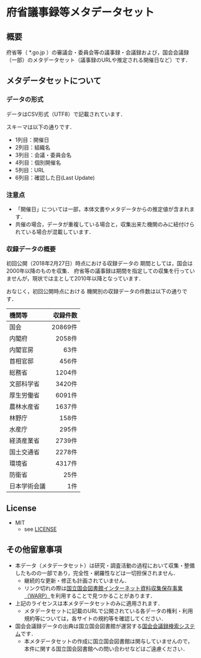 # 府省議事録等メタデータセット

## 概要
府省等（ \*.go.jp ）の審議会・委員会等の議事録・会議録および，国会会議録（一部）のメタデータセット（議事録のURLや推定される開催日など）です．

## メタデータセットについて
### データの形式
データはCSV形式（UTF8）で記載されています．

スキーマは以下の通りです．
- 1列目：開催日
- 2列目：組織名
- 3列目：会議・委員会名
- 4列目：個別開催名
- 5列目：URL
- 6列目：確認した日(Last Update)

### 注意点
- 「開催日」については一部，本体文書やメタデータからの推定値が含まれます．
- 共催の場合，データが重複している場合と，収集出来た機関のみに紐付けられている場合が混載しています．

### 収録データの概要
初回公開（2018年2月27日）時点における収録データの
期間としては，国会は2000年以降のものを収集．
府省等の議事録は期間を指定しての収集を行っていませんが，現状では主として2010年以降となっています．

おなじく，初回公開時点における
機関別の収録データの件数は以下の通りです．

| 機関等 | 収録件数 |
|:-----------|------------:|
|国会	|20869件|
|内閣府	|2058件|
|内閣官房	|63件|
|首相官邸	|456件|
|総務省	|1204件|
|文部科学省	|3420件|
|厚生労働省	|6091件|
|農林水産省	|1637件|
|林野庁	|158件|
|水産庁	|295件|
|経済産業省	|2739件|
|国土交通省	|2278件|
|環境省	|4317件|
|防衛省	|25件|
|日本学術会議	|1件|


## License
- MIT
    - see [LICENSE](./LICENSE)

## その他留意事項
- 本データ（メタデータセット）は研究・調査活動の過程において収集・整備したものの一部であり，完全性・網羅性などは一切担保されません．
    - 継続的な更新・修正も計画されていません．
    - リンク切れの際は[国立国会図書館インターネット資料収集保存事業（WARP）](http://warp.da.ndl.go.jp/)を利用することで見つかることがあります．
- 上記のライセンスは本メタデータセットのみに適用されます．
    - メタデータセットに記載のURLで公開されている各データの権利・利用規約等については，各サイトの規約等を確認してください．
- 国会会議録データの出典は国立国会図書館が運営する[国会会議録検索システム](http://kokkai.ndl.go.jp/)です．
    - 本メタデータセットの作成に国立国会図書館は関与していませんので，本件に関する国立国会図書館への問い合わせなどはご遠慮ください．
